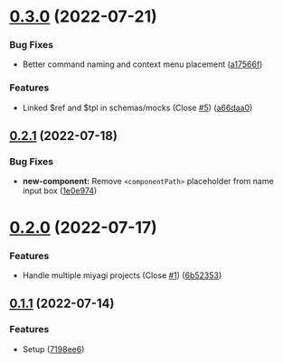 # [0.3.0](https://github.com/miyagi-dev/vscode-miyagi/compare/v0.2.1...v0.3.0) (2022-07-21)


### Bug Fixes

* Better command naming and context menu placement ([a17566f](https://github.com/miyagi-dev/vscode-miyagi/commit/a17566f63e0675a2d4db1833e14be6b099042c52))


### Features

* Linked $ref and $tpl in schemas/mocks (Close [#5](https://github.com/miyagi-dev/vscode-miyagi/issues/5)) ([a66daa0](https://github.com/miyagi-dev/vscode-miyagi/commit/a66daa0d5e48e8ff178dad1aab8ab55ef16f785d))



## [0.2.1](https://github.com/miyagi-dev/vscode-miyagi/compare/v0.2.0...v0.2.1) (2022-07-18)


### Bug Fixes

* **new-component:** Remove `<componentPath>` placeholder from name input box ([1e0e974](https://github.com/miyagi-dev/vscode-miyagi/commit/1e0e974edadef59f1bfebb6fb1bd1b86420d008e))



# [0.2.0](https://github.com/miyagi-dev/vscode-miyagi/compare/v0.1.1...v0.2.0) (2022-07-17)


### Features

* Handle multiple miyagi projects (Close [#1](https://github.com/miyagi-dev/vscode-miyagi/issues/1)) ([6b52353](https://github.com/miyagi-dev/vscode-miyagi/commit/6b523537a7d25f4b2fab52e79084502d2cf6e0c8))



## [0.1.1](https://github.com/miyagi-dev/vscode-miyagi/compare/7198ee631bbf4c99bfcbb2306b9361bd6c0ee357...v0.1.1) (2022-07-14)


### Features

* Setup ([7198ee6](https://github.com/miyagi-dev/vscode-miyagi/commit/7198ee631bbf4c99bfcbb2306b9361bd6c0ee357))



